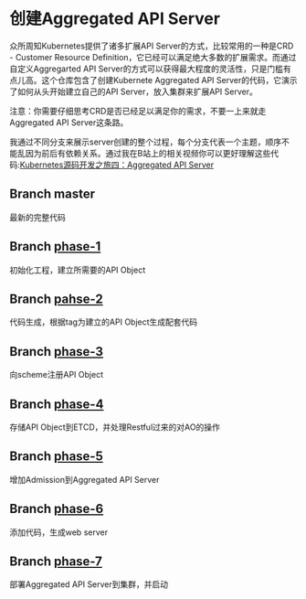 # 创建Aggregated API Server  

众所周知Kubernetes提供了诸多扩展API Server的方式，比较常用的一种是CRD - Customer Resource Definition，它已经可以满足绝大多数的扩展需求。而通过自定义Aggregarted API Server的方式可以获得最大程度的灵活性，只是门槛有点儿高。这个仓库包含了创建Kubernete Aggregated API Server的代码，它演示了如何从头开始建立自己的API Server，放入集群来扩展API Server。  

注意：你需要仔细思考CRD是否已经足以满足你的需求，不要一上来就走Aggregated API Server这条路。  

我通过不同分支来展示server创建的整个过程，每个分支代表一个主题，顺序不能乱因为前后有依赖关系。通过我在B站上的相关视频你可以更好理解这些代码:[Kubernetes源码开发之旅四：Aggregated API Server](https://www.bilibili.com/video/BV1Ve4y1U7oE/?vd_source=9304721f2aeb71f0f883054e229f5b22)  

## Branch master  
最新的完整代码  

## Branch [phase-1](https://github.com/JackyZhangFuDan/cicd-apiserver/tree/phase-1/)  
初始化工程，建立所需要的API Object  

## Branch [pahse-2](https://github.com/JackyZhangFuDan/cicd-apiserver/tree/phase-2/)  
代码生成，根据tag为建立的API Object生成配套代码  

## Branch [phase-3](https://github.com/JackyZhangFuDan/cicd-apiserver/tree/phase-3/)  
向scheme注册API Object  

## Branch [phase-4](https://github.com/JackyZhangFuDan/cicd-apiserver/tree/phase-4/)  
存储API Object到ETCD，并处理Restful过来的对AO的操作  

## Branch [phase-5](https://github.com/JackyZhangFuDan/cicd-apiserver/tree/phase-5/)  
增加Admission到Aggregated API Server  

## Branch [phase-6](https://github.com/JackyZhangFuDan/cicd-apiserver/tree/phase-6/)  
添加代码，生成web server  

## Branch [phase-7](https://github.com/JackyZhangFuDan/cicd-apiserver/tree/phase-7/)  
部署Aggregated API Server到集群，并启动  
